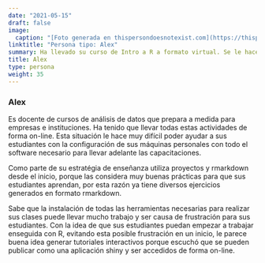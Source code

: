 ```yaml
---
date: "2021-05-15"
draft: false
image:
  caption: "[Foto generada en thispersondoesnotexist.com](https://thispersondoesnotexist.com/)"
linktitle: "Persona tipo: Alex"
summary: Ha llevado su curso de Intro a R a formato virtual. Se le hace muy difícil poder ayudar a sus estudiantes con la configuración de sus máquinas personales con todo el software necesario.
title: Alex
type: persona
weight: 35
---
```


### Alex

Es docente de cursos de análisis de datos que prepara a medida para empresas e instituciones.  Ha tenido que llevar todas estas actividades de forma on-line. Esta situación le hace muy difícil poder ayudar a sus estudiantes con la configuración de sus máquinas personales con todo el software necesario para llevar adelante las capacitaciones. 

Como parte de su estratégia de enseñanza utiliza proyectos y rmarkdown desde el inicio, porque las considera muy buenas prácticas para que sus estudiantes aprendan, por esta razón ya tiene diversos ejercicios generados en formato rmarkdown. 

Sabe que la instalación de todas las herramientas necesarias para realizar sus clases puede llevar mucho trabajo y ser causa de frustración para sus estudiantes. Con la idea de que sus estudiantes puedan empezar a trabajar enseguida con R, evitando esta posible frustración en un inicio, le parece buena idea generar tutoriales interactivos porque escuchó que se pueden publicar como una aplicación shiny y ser accedidos de forma on-line.